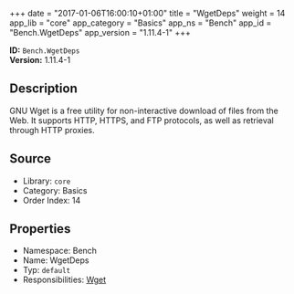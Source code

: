 ﻿+++
date = "2017-01-06T16:00:10+01:00"
title = "WgetDeps"
weight = 14
app_lib = "core"
app_category = "Basics"
app_ns = "Bench"
app_id = "Bench.WgetDeps"
app_version = "1.11.4-1"
+++

**ID:** `Bench.WgetDeps`  
**Version:** 1.11.4-1  
<!--more-->

## Description
GNU Wget is a free utility for non-interactive download of files from the Web.
It supports HTTP, HTTPS, and FTP protocols, as well as retrieval through HTTP proxies.

## Source

* Library: `core`
* Category: Basics
* Order Index: 14

## Properties

* Namespace: Bench
* Name: WgetDeps
* Typ: `default`
* Responsibilities: [Wget](/app/Bench.Wget)

